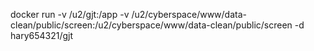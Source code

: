 docker run -v /u2/gjt:/app -v /u2/cyberspace/www/data-clean/public/screen:/u2/cyberspace/www/data-clean/public/screen -d hary654321/gjt 